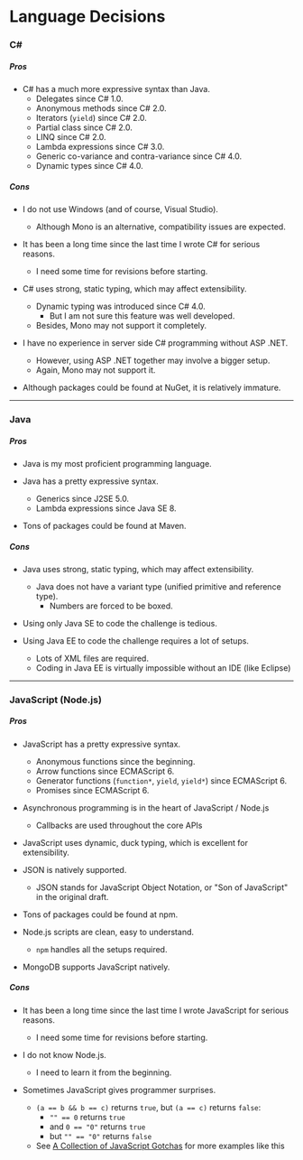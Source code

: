 # Language Decisions



### C# 

##### Pros

- C# has a much more expressive syntax than Java.
  - Delegates since C# 1.0.
  - Anonymous methods since C# 2.0.
  - Iterators (`yield`) since C# 2.0.
  - Partial class since C# 2.0.
  - LINQ since C# 2.0.
  - Lambda expressions since C# 3.0.
  - Generic co-variance and contra-variance since C# 4.0.
  - Dynamic types since C# 4.0.

##### Cons

- I do not use Windows (and of course, Visual Studio).
  - Although Mono is an alternative, compatibility issues are expected.

- It has been a long time since the last time I wrote C# for serious reasons.
  - I need some time for revisions before starting.

- C# uses strong, static typing, which may affect extensibility.
  - Dynamic typing was introduced since C# 4.0.
    - But I am not sure this feature was well developed.
  - Besides, Mono may not support it completely.

- I have no experience in server side C# programming without ASP .NET.
  - However, using ASP .NET together may involve a bigger setup.
  - Again, Mono may not support it.

- Although packages could be found at NuGet, it is relatively immature.

* * *

### Java

##### Pros

- Java is my most proficient programming language.

- Java has a pretty expressive syntax.
  - Generics since J2SE 5.0.
  - Lambda expressions since Java SE 8.

- Tons of packages could be found at Maven.

##### Cons

- Java uses strong, static typing, which may affect extensibility.
  - Java does not have a variant type (unified primitive and reference type).
    - Numbers are forced to be boxed.

- Using only Java SE to code the challenge is tedious.

- Using Java EE to code the challenge requires a lot of setups.
  - Lots of XML files are required.
  - Coding in Java EE is virtually impossible without an IDE (like Eclipse)

* * *

### JavaScript (Node.js)

##### Pros

- JavaScript has a pretty expressive syntax.
  - Anonymous functions since the beginning.
  - Arrow functions since ECMAScript 6.
  - Generator functions (`function*`, `yield`, `yield*`) since ECMAScript 6.
  - Promises since ECMAScript 6.

- Asynchronous programming is in the heart of JavaScript / Node.js
  - Callbacks are used throughout the core APIs

- JavaScript uses dynamic, duck typing, which is excellent for extensibility.

- JSON is natively supported.
  - JSON stands for JavaScript Object Notation, or "Son of JavaScript" in the original draft.

- Tons of packages could be found at npm.

- Node.js scripts are clean, easy to understand.
  - ```npm``` handles all the setups required.

- MongoDB supports JavaScript natively.

##### Cons

- It has been a long time since the last time I wrote JavaScript for serious reasons.
  - I need some time for revisions before starting.

- I do not know Node.js.
  - I need to learn it from the beginning.

- Sometimes JavaScript gives programmer surprises.
  - `(a == b && b == c)` returns `true`, but `(a == c)` returns `false`:
    - `"" == 0` returns `true`
    - and `0 == "0"` returns `true`
    - but `"" == "0"` returns `false`
  - See [A Collection of JavaScript Gotchas](http://www.codeproject.com/Articles/182416/A-Collection-of-JavaScript-Gotchas) for more examples like this


